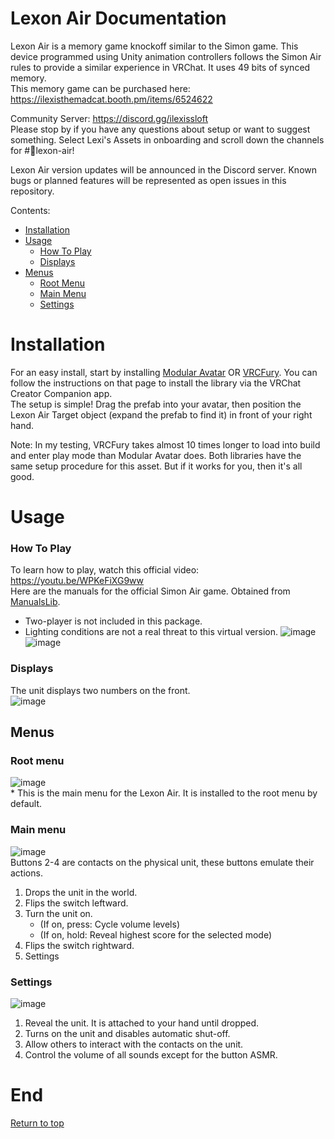 # Lexon Air Documentation
Lexon Air is a memory game knockoff similar to the Simon game. This device programmed using Unity animation controllers follows the Simon Air rules to provide a similar experience in VRChat. It uses 49 bits of synced memory. \
This memory game can be purchased here: https://ilexisthemadcat.booth.pm/items/6524622

Community Server: https://discord.gg/ilexissloft \
Please stop by if you have any questions about setup or want to suggest something. Select Lexi's Assets in onboarding and scroll down the channels for #💬lexon-air!

Lexon Air version updates will be announced in the Discord server. Known bugs or planned features will be represented as open issues in this repository.

Contents:
 - [Installation](https://github.com/IlexisTheMadcat/Lexon-Air/blob/main/README.md#installation)
 - [Usage](https://github.com/IlexisTheMadcat/Lexon-Air/blob/main/README.md#usage)
   - [How To Play](https://github.com/IlexisTheMadcat/Lexon-Air/blob/main/README.md#how-to-play)
   - [Displays](https://github.com/IlexisTheMadcat/Lexon-Air/blob/main/README.md#displays)
 - [Menus](https://github.com/IlexisTheMadcat/Lexon-Air/blob/main/README.md#menus)
   - [Root Menu](https://github.com/IlexisTheMadcat/Lexon-Air/blob/main/README.md#root-menu)
   - [Main Menu](https://github.com/IlexisTheMadcat/Lexon-Air/blob/main/README.md#main-menu)
   - [Settings](https://github.com/IlexisTheMadcat/Lexon-Air/blob/main/README.md#settings)

# Installation
For an easy install, start by installing [Modular Avatar](https://modular-avatar.nadena.dev/docs/intro) OR [VRCFury](https://vrcfury.com/download/). You can follow the instructions on that page to install the library via the VRChat Creator Companion app. \
The setup is simple! Drag the prefab into your avatar, then position the Lexon Air Target object (expand the prefab to find it) in front of your right hand.

Note: In my testing, VRCFury takes almost 10 times longer to load into build and enter play mode than Modular Avatar does. Both libraries have the same setup procedure for this asset. But if it works for you, then it's all good. 
  
# Usage
### How To Play
To learn how to play, watch this official video: https://youtu.be/WPKeFiXG9ww \
Here are the manuals for the official Simon Air game. Obtained from [ManualsLib](https://www.manualslib.com/manual/1846450/Hasbro-Gaming-Simon-Air.html).
- Two-player is not included in this package.
- Lighting conditions are not a real threat to this virtual version.
![image](https://github.com/user-attachments/assets/74804969-bd74-4011-b542-11457c088d12) \
![image](https://github.com/user-attachments/assets/d0421e76-72c1-4c70-8a2c-64f6f4dab790)

### Displays
The unit displays two numbers on the front. \
![image](https://github.com/user-attachments/assets/7ff52962-7b6c-4214-a57c-30def6703e60)

## Menus
### Root menu
![image](https://github.com/user-attachments/assets/767e3b4a-1d5a-466a-abc6-a08c3e1ce932) \
\* This is the main menu for the Lexon Air. It is installed to the root menu by default.
### Main menu
![image](https://github.com/user-attachments/assets/64f32a39-f51f-460b-b68a-b4aa87861d7d) \
Buttons 2-4 are contacts on the physical unit, these buttons emulate their actions.
1) Drops the unit in the world.
2) Flips the switch leftward.
3) Turn the unit on.
   - (If on, press: Cycle volume levels)
   - (If on, hold: Reveal highest score for the selected mode)
4) Flips the switch rightward.
5) Settings
### Settings
![image](https://github.com/user-attachments/assets/841f7a3d-0f69-4bea-ab0c-0018b4ecbc7f)
1) Reveal the unit. It is attached to your hand until dropped.
2) Turns on the unit and disables automatic shut-off.
3) Allow others to interact with the contacts on the unit.
4) Control the volume of all sounds except for the button ASMR.

# End
[Return to top](https://github.com/IlexisTheMadcat/Lexon-Air/blob/main/README.md#lexon-air-documentation)

